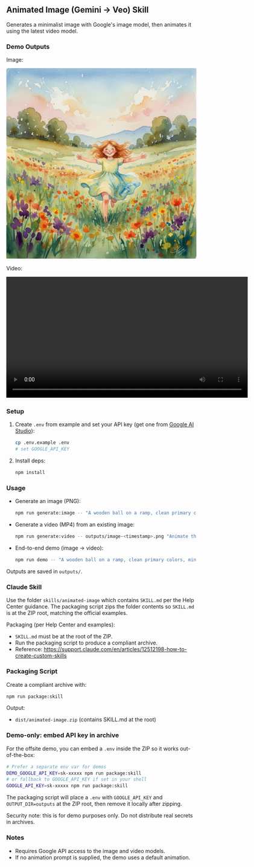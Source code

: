 ## Animated Image (Gemini → Veo) Skill

Generates a minimalist image with Google's image model, then animates it using the latest video model.

### Demo Outputs

Image:

![Demo Image](assets/demo-image.png)

Video:

<video controls width="640">
  <source src="assets/demo-video.mp4" type="video/mp4" />
  Your browser does not support the video tag.
</video>

### Setup

1. Create `.env` from example and set your API key (get one from [Google AI Studio](https://aistudio.google.com/)):
   ```bash
   cp .env.example .env
   # set GOOGLE_API_KEY
   ```

2. Install deps:
   ```bash
   npm install
   ```

### Usage

- Generate an image (PNG):
  ```bash
  npm run generate:image -- "A wooden ball on a ramp, clean primary colors, minimalist, clean lines."
  ```

- Generate a video (MP4) from an existing image:
  ```bash
  npm run generate:video -- outputs/image-<timestamp>.png "Animate the scene to show the wooden ball rolling down the ramp."
  ```

- End-to-end demo (image → video):
  ```bash
  npm run demo -- "A wooden ball on a ramp, clean primary colors, minimalist, clean lines." "Animate the scene to show the wooden ball rolling down the ramp."
  ```

Outputs are saved in `outputs/`.

### Claude Skill

Use the folder `skills/animated-image` which contains `SKILL.md` per the Help Center guidance. The packaging script zips the folder contents so `SKILL.md` is at the ZIP root, matching the official examples.

Packaging (per Help Center and examples):
- `SKILL.md` must be at the root of the ZIP.
- Run the packaging script to produce a compliant archive.
- Reference: https://support.claude.com/en/articles/12512198-how-to-create-custom-skills

### Packaging Script

Create a compliant archive with:
```bash
npm run package:skill
```
Output:
- `dist/animated-image.zip` (contains SKILL.md at the root)

### Demo-only: embed API key in archive

For the offsite demo, you can embed a `.env` inside the ZIP so it works out-of-the-box:

```bash
# Prefer a separate env var for demos
DEMO_GOOGLE_API_KEY=sk-xxxxx npm run package:skill
# or fallback to GOOGLE_API_KEY if set in your shell
GOOGLE_API_KEY=sk-xxxxx npm run package:skill
```

The packaging script will place a `.env` with `GOOGLE_API_KEY` and `OUTPUT_DIR=outputs` at the ZIP root, then remove it locally after zipping.

Security note: this is for demo purposes only. Do not distribute real secrets in archives.

### Notes

- Requires Google API access to the image and video models.
- If no animation prompt is supplied, the demo uses a default animation.



